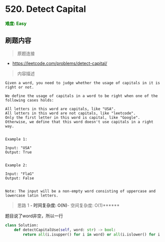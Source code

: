 # 520. Detect Capital

**<font color=green>难度: Easy</font>**

## 刷题内容

> 原题连接

* https://leetcode.com/problems/detect-capital/

> 内容描述

```
Given a word, you need to judge whether the usage of capitals in it is right or not.

We define the usage of capitals in a word to be right when one of the following cases holds:

All letters in this word are capitals, like "USA".
All letters in this word are not capitals, like "leetcode".
Only the first letter in this word is capital, like "Google".
Otherwise, we define that this word doesn't use capitals in a right way.
 

Example 1:

Input: "USA"
Output: True
 

Example 2:

Input: "FlaG"
Output: False
 

Note: The input will be a non-empty word consisting of uppercase and lowercase latin letters.
```

> 思路 1
******- 时间复杂度: O(N)******- 空间复杂度: O(1)******

题目说了word非空，所以一行

```python
class Solution:
    def detectCapitalUse(self, word: str) -> bool:
        return all(i.isupper() for i in word) or all(i.islower() for i in word) or (word[0].isupper() and all(i.islower() for i in word[1:]))
```
